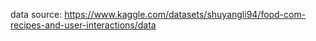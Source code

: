 data source: https://www.kaggle.com/datasets/shuyangli94/food-com-recipes-and-user-interactions/data
